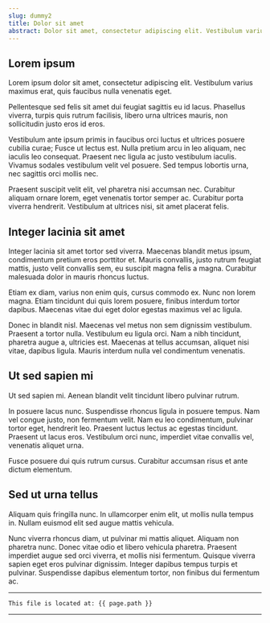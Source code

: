 ```yaml
---
slug: dummy2
title: Dolor sit amet
abstract: Dolor sit amet, consectetur adipiscing elit. Vestibulum varius maximus erat, quis faucibus nulla venenatis eget.
---
```


## Lorem ipsum

Lorem ipsum dolor sit amet, consectetur adipiscing elit. Vestibulum varius maximus erat, quis faucibus nulla venenatis eget. 

Pellentesque sed felis sit amet dui feugiat sagittis eu id lacus. Phasellus viverra, turpis quis rutrum facilisis, libero urna ultrices mauris, non sollicitudin justo eros id eros. 

Vestibulum ante ipsum primis in faucibus orci luctus et ultrices posuere cubilia curae; Fusce ut lectus est. Nulla pretium arcu in leo aliquam, nec iaculis leo consequat. Praesent nec ligula ac justo vestibulum iaculis. Vivamus sodales vestibulum velit vel posuere. Sed tempus lobortis urna, nec sagittis orci mollis nec. 

Praesent suscipit velit elit, vel pharetra nisi accumsan nec. Curabitur aliquam ornare lorem, eget venenatis tortor semper ac. Curabitur porta viverra hendrerit. Vestibulum at ultrices nisi, sit amet placerat felis.

## Integer lacinia sit amet

Integer lacinia sit amet tortor sed viverra. Maecenas blandit metus ipsum, condimentum pretium eros porttitor et. Mauris convallis, justo rutrum feugiat mattis, justo velit convallis sem, eu suscipit magna felis a magna. Curabitur malesuada dolor in mauris rhoncus luctus.

Etiam ex diam, varius non enim quis, cursus commodo ex. Nunc non lorem magna. Etiam tincidunt dui quis lorem posuere, finibus interdum tortor dapibus. Maecenas vitae dui eget dolor egestas maximus vel ac ligula. 

Donec in blandit nisl. Maecenas vel metus non sem dignissim vestibulum. Praesent a tortor nulla. Vestibulum eu ligula orci. Nam a nibh tincidunt, pharetra augue a, ultricies est. Maecenas at tellus accumsan, aliquet nisi vitae, dapibus ligula. Mauris interdum nulla vel condimentum venenatis.

## Ut sed sapien mi

Ut sed sapien mi. Aenean blandit velit tincidunt libero pulvinar rutrum. 

In posuere lacus nunc. Suspendisse rhoncus ligula in posuere tempus. Nam vel congue justo, non fermentum velit. Nam eu leo condimentum, pulvinar tortor eget, hendrerit leo. Praesent luctus lectus ac egestas tincidunt. Praesent ut lacus eros. Vestibulum orci nunc, imperdiet vitae convallis vel, venenatis aliquet urna. 

Fusce posuere dui quis rutrum cursus. Curabitur accumsan risus et ante dictum elementum.


## Sed ut urna tellus

Aliquam quis fringilla nunc. In ullamcorper enim elit, ut mollis nulla tempus in. Nullam euismod elit sed augue mattis vehicula. 

Nunc viverra rhoncus diam, ut pulvinar mi mattis aliquet. Aliquam non pharetra nunc. Donec vitae odio et libero vehicula pharetra. Praesent imperdiet augue sed orci viverra, et mollis nisi fermentum. Quisque viverra sapien eget eros pulvinar dignissim. Integer dapibus tempus turpis et pulvinar. Suspendisse dapibus elementum tortor, non finibus dui fermentum ac.

---
```
This file is located at: {{ page.path }}
```
---
